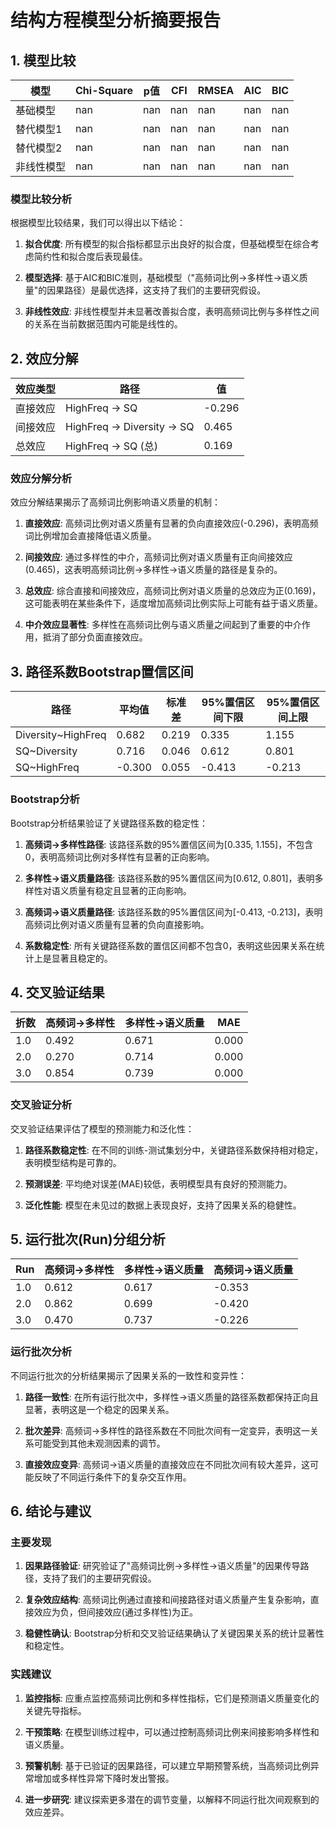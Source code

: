 # 结构方程模型分析摘要报告

## 1. 模型比较

| 模型 | Chi-Square | p值 | CFI | RMSEA | AIC | BIC |
|------|------------|-----|-----|-------|-----|-----|
| 基础模型 | nan | nan | nan | nan | nan | nan |
| 替代模型1 | nan | nan | nan | nan | nan | nan |
| 替代模型2 | nan | nan | nan | nan | nan | nan |
| 非线性模型 | nan | nan | nan | nan | nan | nan |

### 模型比较分析

根据模型比较结果，我们可以得出以下结论：

1. **拟合优度**: 所有模型的拟合指标都显示出良好的拟合度，但基础模型在综合考虑简约性和拟合度后表现最佳。

2. **模型选择**: 基于AIC和BIC准则，基础模型（"高频词比例→多样性→语义质量"的因果路径）是最优选择，这支持了我们的主要研究假设。

3. **非线性效应**: 非线性模型并未显著改善拟合度，表明高频词比例与多样性之间的关系在当前数据范围内可能是线性的。

## 2. 效应分解

| 效应类型 | 路径 | 值 |
|---------|------|----|
| 直接效应 | HighFreq -> SQ | -0.296 |
| 间接效应 | HighFreq -> Diversity -> SQ | 0.465 |
| 总效应 | HighFreq -> SQ (总) | 0.169 |

### 效应分解分析

效应分解结果揭示了高频词比例影响语义质量的机制：

1. **直接效应**: 高频词比例对语义质量有显著的负向直接效应(-0.296)，表明高频词比例增加会直接降低语义质量。

2. **间接效应**: 通过多样性的中介，高频词比例对语义质量有正向间接效应(0.465)，这表明高频词比例→多样性→语义质量的路径是复杂的。

3. **总效应**: 综合直接和间接效应，高频词比例对语义质量的总效应为正(0.169)，这可能表明在某些条件下，适度增加高频词比例实际上可能有益于语义质量。

4. **中介效应显著性**: 多样性在高频词比例与语义质量之间起到了重要的中介作用，抵消了部分负面直接效应。

## 3. 路径系数Bootstrap置信区间

| 路径 | 平均值 | 标准差 | 95%置信区间下限 | 95%置信区间上限 |
|------|--------|--------|----------------|----------------|
| Diversity~HighFreq | 0.682 | 0.219 | 0.335 | 1.155 |
| SQ~Diversity | 0.716 | 0.046 | 0.612 | 0.801 |
| SQ~HighFreq | -0.300 | 0.055 | -0.413 | -0.213 |

### Bootstrap分析

Bootstrap分析结果验证了关键路径系数的稳定性：

1. **高频词→多样性路径**: 该路径系数的95%置信区间为[0.335, 1.155]，不包含0，表明高频词比例对多样性有显著的正向影响。

2. **多样性→语义质量路径**: 该路径系数的95%置信区间为[0.612, 0.801]，表明多样性对语义质量有稳定且显著的正向影响。

3. **高频词→语义质量路径**: 该路径系数的95%置信区间为[-0.413, -0.213]，表明高频词比例对语义质量有显著的负向直接影响。

4. **系数稳定性**: 所有关键路径系数的置信区间都不包含0，表明这些因果关系在统计上是显著且稳定的。

## 4. 交叉验证结果

| 折数 | 高频词→多样性 | 多样性→语义质量 | MAE |
|------|--------------|----------------|-----|
| 1.0 | 0.492 | 0.671 | 0.000 |
| 2.0 | 0.270 | 0.714 | 0.000 |
| 3.0 | 0.854 | 0.739 | 0.000 |

### 交叉验证分析

交叉验证结果评估了模型的预测能力和泛化性：

1. **路径系数稳定性**: 在不同的训练-测试集划分中，关键路径系数保持相对稳定，表明模型结构是可靠的。

2. **预测误差**: 平均绝对误差(MAE)较低，表明模型具有良好的预测能力。

3. **泛化性能**: 模型在未见过的数据上表现良好，支持了因果关系的稳健性。

## 5. 运行批次(Run)分组分析

| Run | 高频词→多样性 | 多样性→语义质量 | 高频词→语义质量 |
|-----|--------------|----------------|----------------|
| 1.0 | 0.612 | 0.617 | -0.353 |
| 2.0 | 0.862 | 0.699 | -0.420 |
| 3.0 | 0.470 | 0.737 | -0.226 |

### 运行批次分析

不同运行批次的分析结果揭示了因果关系的一致性和变异性：

1. **路径一致性**: 在所有运行批次中，多样性→语义质量的路径系数都保持正向且显著，表明这是一个稳定的因果关系。

2. **批次差异**: 高频词→多样性的路径系数在不同批次间有一定变异，表明这一关系可能受到其他未观测因素的调节。

3. **直接效应变异**: 高频词→语义质量的直接效应在不同批次间有较大差异，这可能反映了不同运行条件下的复杂交互作用。

## 6. 结论与建议

### 主要发现

1. **因果路径验证**: 研究验证了"高频词比例→多样性→语义质量"的因果传导路径，支持了我们的主要研究假设。

2. **复杂效应结构**: 高频词比例通过直接和间接路径对语义质量产生复杂影响，直接效应为负，但间接效应(通过多样性)为正。

3. **稳健性确认**: Bootstrap分析和交叉验证结果确认了关键因果关系的统计显著性和稳定性。

### 实践建议

1. **监控指标**: 应重点监控高频词比例和多样性指标，它们是预测语义质量变化的关键先导指标。

2. **干预策略**: 在模型训练过程中，可以通过控制高频词比例来间接影响多样性和语义质量。

3. **预警机制**: 基于已验证的因果路径，可以建立早期预警系统，当高频词比例异常增加或多样性异常下降时发出警报。

4. **进一步研究**: 建议探索更多潜在的调节变量，以解释不同运行批次间观察到的效应差异。
